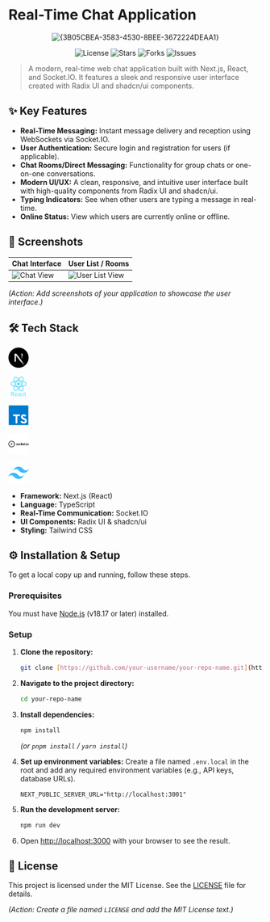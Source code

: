 # Real-Time Chat Application

<p align="center">
  <img width="930" height="424" alt="{3B05CBEA-3583-4530-8BEE-3672224DEAA1}" src="https://github.com/user-attachments/assets/163d229f-0f07-478c-9769-ae5812a379fd" />

</p>

<p align="center">
  <img src="https://img.shields.io/github/license/your-username/your-repo-name" alt="License">
  <img src="https://img.shields.io/github/stars/your-username/your-repo-name" alt="Stars">
  <img src="https://img.shields.io/github/forks/your-username/your-repo-name" alt="Forks">
  <img src="https://img.shields.io/github/issues/your-username/your-repo-name" alt="Issues">
</p> 

> A modern, real-time web chat application built with Next.js, React, and Socket.IO. It features a sleek and responsive user interface created with Radix UI and shadcn/ui components.

## ✨ Key Features

-   **Real-Time Messaging:** Instant message delivery and reception using WebSockets via Socket.IO.
-   **User Authentication:** Secure login and registration for users (if applicable).
-   **Chat Rooms/Direct Messaging:** Functionality for group chats or one-on-one conversations.
-   **Modern UI/UX:** A clean, responsive, and intuitive user interface built with high-quality components from Radix UI and shadcn/ui.
-   **Typing Indicators:** See when other users are typing a message in real-time.
-   **Online Status:** View which users are currently online or offline.

## 📸 Screenshots

| Chat Interface                                | User List / Rooms                               |
| --------------------------------------------- | ----------------------------------------------- |
| ![Chat View](path/to/chat_screenshot.png) | ![User List View](path/to/users_screenshot.png) |

*(Action: Add screenshots of your application to showcase the user interface.)*

## 🛠️ Tech Stack

<p align="left">
<a href="https://nextjs.org/" target="_blank" rel="noreferrer">
  <img src="https://raw.githubusercontent.com/devicons/devicon/master/icons/nextjs/nextjs-original.svg" alt="nextjs" width="40" height="40"/>
</a>

  
  <a href="https://reactjs.org/" target="_blank" rel="noreferrer"> <img src="https://raw.githubusercontent.com/devicons/devicon/master/icons/react/react-original-wordmark.svg" alt="react" width="40" height="40"/> </a>
  
  <a href="https://www.typescriptlang.org/" target="_blank" rel="noreferrer"> <img src="https://raw.githubusercontent.com/devicons/devicon/master/icons/typescript/typescript-original.svg" alt="typescript" width="40" height="40"/> </a>
  
  <a href="https://socket.io/" target="_blank" rel="noreferrer"> <img src="https://raw.githubusercontent.com/devicons/devicon/master/icons/socketio/socketio-original-wordmark.svg" alt="socketio" width="40" height="40"/> </a>
  
  <a href="https://tailwindcss.com/" target="_blank" rel="noreferrer"> <img src="https://raw.githubusercontent.com/devicons/devicon/master/icons/tailwindcss/tailwindcss-plain.svg" alt="tailwindcss" width="40" height="40"/> </a>
</p>

-   **Framework:** Next.js (React)
-   **Language:** TypeScript
-   **Real-Time Communication:** Socket.IO
-   **UI Components:** Radix UI & shadcn/ui
-   **Styling:** Tailwind CSS

## ⚙️ Installation & Setup

To get a local copy up and running, follow these steps.

### Prerequisites

You must have [Node.js](https://nodejs.org/en/) (v18.17 or later) installed.

### Setup

1.  **Clone the repository:**
    ```bash
    git clone [https://github.com/your-username/your-repo-name.git](https://github.com/your-username/your-repo-name.git)
    ```

2.  **Navigate to the project directory:**
    ```bash
    cd your-repo-name
    ```

3.  **Install dependencies:**
    ```bash
    npm install 
    ```
    *(or `pnpm install` / `yarn install`)*

4.  **Set up environment variables:**
    Create a file named `.env.local` in the root and add any required environment variables (e.g., API keys, database URLs).
    ```
    NEXT_PUBLIC_SERVER_URL="http://localhost:3001"
    ```

5.  **Run the development server:**
    ```bash
    npm run dev
    ```

6.  Open [http://localhost:3000](http://localhost:3000) with your browser to see the result.

## 📝 License

This project is licensed under the MIT License. See the [LICENSE](LICENSE) file for details.

*(Action: Create a file named `LICENSE` and add the MIT License text.)*

